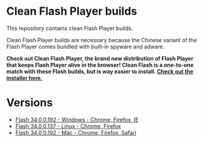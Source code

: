 # Clean Flash Player builds

This repository contains clean Flash Player builds.

Clean Flash Player builds are necessary because the Chinese variant of the Flash Player comes bundled with built-in spyware and adware.

**Check out Clean Flash Player, the brand new distribution of Flash Player that keeps Flash Player alive in the browser! Clean Flash is a one-to-one match with these Flash builds, but is way easier to install. [Check out the installer here.](https://github.com/CleanFlash/installer)**

# Versions

- [Flash 34.0.0.192 - Windows - Chrome, Firefox, IE](https://github.com/darktohka/clean-flash-builds/releases/tag/v1.15)
- [Flash 34.0.0.137 - Linux - Chrome, Firefox](https://github.com/darktohka/clean-flash-builds/releases/tag/v1.7)
- [Flash 34.0.0.192 - Mac - Chrome, Firefox, Safari](https://github.com/darktohka/clean-flash-builds/releases/tag/v1.16)
